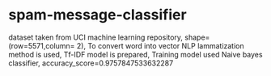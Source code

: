 # spam-message-classifier
dataset taken from UCI machine learning repository,
shape=(row=5571,column= 2),
To convert word into vector NLP lammatization method is used,
Tf-IDF model is prepared,
Training model used Naive bayes classifier,
accuracy_score=0.9757847533632287
